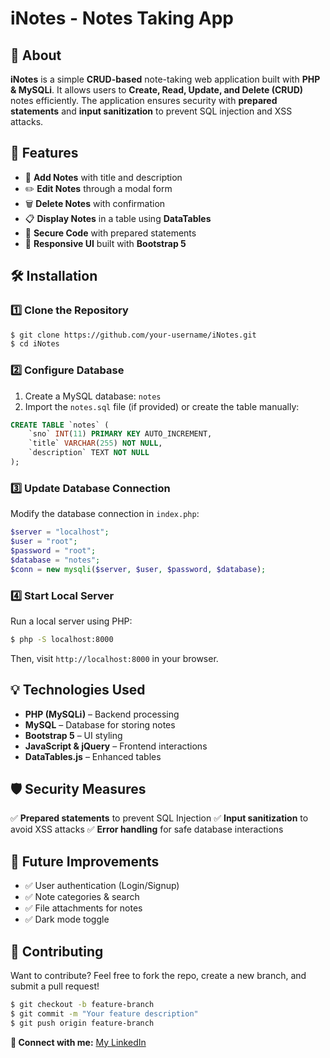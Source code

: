 # iNotes - Notes Taking App

## 📌 About
**iNotes** is a simple **CRUD-based** note-taking web application built with **PHP & MySQLi**. It allows users to **Create, Read, Update, and Delete (CRUD)** notes efficiently. The application ensures security with **prepared statements** and **input sanitization** to prevent SQL injection and XSS attacks.

## 🚀 Features
- 📝 **Add Notes** with title and description
- ✏️ **Edit Notes** through a modal form
- 🗑️ **Delete Notes** with confirmation
- 📋 **Display Notes** in a table using **DataTables**
- 🔐 **Secure Code** with prepared statements
- 🎨 **Responsive UI** built with **Bootstrap 5**

## 🛠️ Installation

### 1️⃣ Clone the Repository
```bash
$ git clone https://github.com/your-username/iNotes.git
$ cd iNotes
```

### 2️⃣ Configure Database
1. Create a MySQL database: `notes`
2. Import the `notes.sql` file (if provided) or create the table manually:
```sql
CREATE TABLE `notes` (
    `sno` INT(11) PRIMARY KEY AUTO_INCREMENT,
    `title` VARCHAR(255) NOT NULL,
    `description` TEXT NOT NULL
);
```

### 3️⃣ Update Database Connection
Modify the database connection in `index.php`:
```php
$server = "localhost";
$user = "root";
$password = "root";
$database = "notes";
$conn = new mysqli($server, $user, $password, $database);
```

### 4️⃣ Start Local Server
Run a local server using PHP:
```bash
$ php -S localhost:8000
```
Then, visit `http://localhost:8000` in your browser.


## 💡 Technologies Used
- **PHP (MySQLi)** – Backend processing
- **MySQL** – Database for storing notes
- **Bootstrap 5** – UI styling
- **JavaScript & jQuery** – Frontend interactions
- **DataTables.js** – Enhanced tables

## 🛡️ Security Measures
✅ **Prepared statements** to prevent SQL Injection
✅ **Input sanitization** to avoid XSS attacks
✅ **Error handling** for safe database interactions

## 🎯 Future Improvements
- ✅ User authentication (Login/Signup)
- ✅ Note categories & search
- ✅ File attachments for notes
- ✅ Dark mode toggle

## 🤝 Contributing
Want to contribute? Feel free to fork the repo, create a new branch, and submit a pull request!
```bash
$ git checkout -b feature-branch
$ git commit -m "Your feature description"
$ git push origin feature-branch
```



**🔗 Connect with me:** [My LinkedIn](inkedin.com/in/eric-antwi-fc/) 

